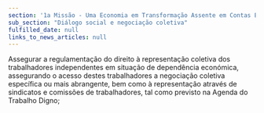 ```yaml
---
section: '1a Missão - Uma Economia em Transformação Assente em Contas Equilibradas'
sub_section: "Diálogo social e negociação coletiva"
fulfilled_date: null
links_to_news_articles: null
---
```


Assegurar a regulamentação do direito à representação coletiva dos trabalhadores independentes em situação de dependência económica, assegurando o acesso destes trabalhadores a negociação coletiva específica ou mais abrangente, bem como à representação através de sindicatos e comissões de trabalhadores, tal como previsto na Agenda do Trabalho Digno;